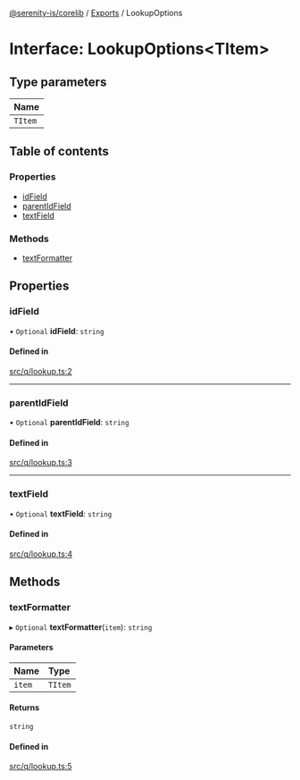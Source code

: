 [@serenity-is/corelib](../README.md) / [Exports](../modules.md) / LookupOptions

# Interface: LookupOptions<TItem\>

## Type parameters

| Name |
| :------ |
| `TItem` |

## Table of contents

### Properties

- [idField](LookupOptions.md#idfield)
- [parentIdField](LookupOptions.md#parentidfield)
- [textField](LookupOptions.md#textfield)

### Methods

- [textFormatter](LookupOptions.md#textformatter)

## Properties

### idField

• `Optional` **idField**: `string`

#### Defined in

[src/q/lookup.ts:2](https://github.com/serenity-is/serenity/blob/master/packages/corelib/src/q/lookup.ts#L2)

___

### parentIdField

• `Optional` **parentIdField**: `string`

#### Defined in

[src/q/lookup.ts:3](https://github.com/serenity-is/serenity/blob/master/packages/corelib/src/q/lookup.ts#L3)

___

### textField

• `Optional` **textField**: `string`

#### Defined in

[src/q/lookup.ts:4](https://github.com/serenity-is/serenity/blob/master/packages/corelib/src/q/lookup.ts#L4)

## Methods

### textFormatter

▸ `Optional` **textFormatter**(`item`): `string`

#### Parameters

| Name | Type |
| :------ | :------ |
| `item` | `TItem` |

#### Returns

`string`

#### Defined in

[src/q/lookup.ts:5](https://github.com/serenity-is/serenity/blob/master/packages/corelib/src/q/lookup.ts#L5)
